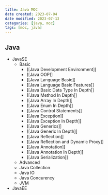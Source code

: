 ```yaml
---
title: Java MOC
date created: 2023-07-04
date modified: 2023-07-13
categories: [java, moc]
tags: [moc, java]
---
```


## Java

- JavaSE
	- Basic
		- [[Java Development Environment]]
		- [[Java OOP]]
		- [[Java Language Basic]]
		- [[Java Language Basic Features]]
		- [[Java Basic Data Type In Depth]]
		- [[Java Method In Depth]]
		- [[Java Array In Depth]]
		- [[Java Enum In Depth]]
		- [[Java Control Statements]]
		- [[Java Exception]]
		- [[Java Exception In Depth]]
		- [[Java Generics]]
		- [[Java Generic In Depth]]
		- [[Java Reflection]]
		- [[Java Reflection and Dynamic Proxy]]
		- [[Java Annotation]]
		- [[Java Annotation In Depth]]
		- [[Java Serialization]]
	- Advanced
	- Java Collection
	- Java IO
	- Java Concurency
	- JVM
- JavaEE
